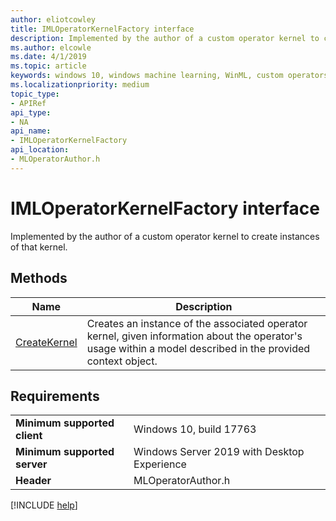 ```yaml
---
author: eliotcowley
title: IMLOperatorKernelFactory interface
description: Implemented by the author of a custom operator kernel to create instances of that kernel.
ms.author: elcowle
ms.date: 4/1/2019
ms.topic: article
keywords: windows 10, windows machine learning, WinML, custom operators, IMLOperatorKernelFactory
ms.localizationpriority: medium
topic_type:
- APIRef
api_type:
- NA
api_name:
- IMLOperatorKernelFactory
api_location:
- MLOperatorAuthor.h
---
```


# IMLOperatorKernelFactory interface

Implemented by the author of a custom operator kernel to create instances of that kernel.

## Methods

| Name | Description |
|------|-------------|
| [CreateKernel](IMLOperatorKernelFactory_CreateKernel.md) | Creates an instance of the associated operator kernel, given information about the operator's usage within a model described in the provided context object. |

## Requirements

| | |
|-|-|
| **Minimum supported client** | Windows 10, build 17763 |
| **Minimum supported server** | Windows Server 2019 with Desktop Experience |
| **Header** | MLOperatorAuthor.h |

[!INCLUDE [help](../../includes/get-help.md)]
